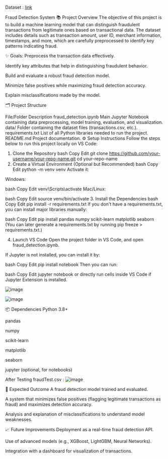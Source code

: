 Dataset : [link](https://www.kaggle.com/datasets/kartik2112/fraud-detection)

Fraud Detection System
📚 Project Overview
The objective of this project is to build a machine learning model that can distinguish fraudulent transactions from legitimate ones based on transactional data.
The dataset includes details such as transaction amount, user ID, merchant information, timestamps, and more, which are carefully preprocessed to identify key patterns indicating fraud.

✨ Goals:
Preprocess the transaction data effectively.

Identify key attributes that help in distinguishing fraudulent behavior.

Build and evaluate a robust fraud detection model.

Minimize false positives while maximizing fraud detection accuracy.

Explain misclassifications made by the model.

🗂️ Project Structure

File/Folder	Description
fraud_detection.ipynb	Main Jupyter Notebook containing data preprocessing, model training, evaluation, and visualization.
data/	Folder containing the dataset files (transactions.csv, etc.).
requirements.txt	List of all Python libraries needed to run the project.
README.md	Project documentation.
⚙️ Setup Instructions
Follow the steps below to run this project locally on VS Code:

1. Clone the Repository
bash
Copy
Edit
git clone https://github.com/your-username/your-repo-name.git
cd your-repo-name
2. Create a Virtual Environment (Optional but Recommended)
bash
Copy
Edit
python -m venv venv
Activate it:

Windows:

bash
Copy
Edit
venv\Scripts\activate
Mac/Linux:

bash
Copy
Edit
source venv/bin/activate
3. Install the Dependencies
bash
Copy
Edit
pip install -r requirements.txt
If you don't have a requirements.txt, you can install major libraries manually:

bash
Copy
Edit
pip install pandas numpy scikit-learn matplotlib seaborn
(You can later generate a requirements.txt by running pip freeze > requirements.txt.)

4. Launch VS Code
Open the project folder in VS Code, and open fraud_detection.ipynb.

If Jupyter is not installed, you can install it by:

bash
Copy
Edit
pip install notebook
Then you can run:

bash
Copy
Edit
jupyter notebook
or directly run cells inside VS Code if Jupyter Extension is installed.

![image](https://github.com/user-attachments/assets/2956585b-8a56-4b2a-bbde-8cab51bd007b)

![image](https://github.com/user-attachments/assets/336db1c6-fdc7-4ed7-99ed-061b9f46e311)



📦 Dependencies
Python 3.8+

pandas

numpy

scikit-learn

matplotlib

seaborn

jupyter (optional, for notebooks)

After Testing fraudTest.csv :
![image](https://github.com/user-attachments/assets/e60212e8-8d2c-40d7-9814-d3adebfc54b3)

🧠 Expected Outcome
A fraud detection model trained and evaluated.

A system that minimizes false positives (flagging legitimate transactions as fraud) and maximizes detection accuracy.

Analysis and explanation of misclassifications to understand model weaknesses.

📈 Future Improvements
Deployment as a real-time fraud detection API.

Use of advanced models (e.g., XGBoost, LightGBM, Neural Networks).

Integration with a dashboard for visualization of transactions.
